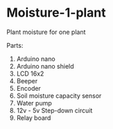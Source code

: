 # Moisture-1-plant

Plant moisture for one plant

Parts:
1. Arduino nano
2. Arduino nano shield
3. LCD 16x2
4. Beeper
5. Encoder
6. Soil moisture capacity sensor
7. Water pump
8. 12v - 5v Step-down circuit
9. Relay board
